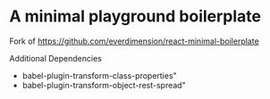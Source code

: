 # A minimal playground boilerplate

Fork of https://github.com/everdimension/react-minimal-boilerplate

Additional Dependencies
* babel-plugin-transform-class-properties"
* babel-plugin-transform-object-rest-spread"
